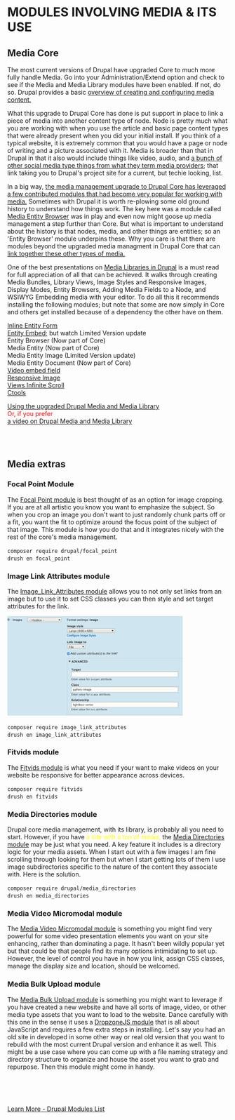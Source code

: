 
# MODULES INVOLVING MEDIA & ITS USE

## Media Core

The most current versions of Drupal have upgraded Core to much more fully handle Media.  Go into your Administration/Extend option and check to see if the Media and Media Library modules have been enabled.  If not, do so.  Drupal provides a basic [overview of creating and configuring media content.](https://www.drupal.org/docs/8/core/modules/media/creating-and-configuring-media-types)

What this upgrade to Drupal Core has done is put support in place to link a piece of media into another content type of node.  Node is pretty much what you are working with when you use the article and basic page content types that were already present when you did your initial install. If you think of a typical website, it is extremely common that you would have a page or node of writing and a picture associated with it.  Media is broader than that in Drupal in that it also would include things like video, audio, and [a bunch of other social media type things from what they term media providers](https://www.drupal.org/node/2860796); that link taking you to Drupal's project site for a current, but techie looking, list.

In a big way, [the media management upgrade to Drupal Core has leveraged a few contributed modules that had become very popular for working with media.](https://drupalize.me/tutorial/overview-media-management-drupal)  Sometimes with Drupal it is worth re-plowing some old ground history to understand how things work.  The key here was a module called [Media Entity Browser](https://www.drupal.org/project/media_entity_browser) was in play and even now might goose up media management a step further than Core.  But what is important to understand about the history is that nodes, media, and other things are entities; so an 'Entity Browser' module underpins these.  Why you care is that there are modules beyond the upgraded media managment in Drupal Core that can [link together these other types of media.](../modules/entityref.md)

One of the best presentations on [Media Libraries in Drupal](https://www.electriccitizen.com/citizen-blog/media-libraries-drupal-8) is a must read for full appreciation of all that can be achieved.  It walks through creating Media Bundles, Library Views, Image Styles and Responsive Images, Display Modes, Entity Browsers, Adding Media Fields to a Node, and WSIWYG Embedding media with your editor.  To do all this it recommends installing the following modules; but note that some are now simply in Core and others get installed because of a dependency the other have on them.

[Inline Entity Form](https://www.drupal.org/project/inline_entity_form)<br>
[Entity Embed;](https://www.drupal.org/project/entity_embed) but watch Limited Version update<br>
Entity Browser (Now part of Core)<br>
Media Entity (Now part of Core)<br>
Media Entity Image (Limited Version update)<br>
Media Entity Document (Now part of Core)<br>
[Video embed field](https://www.drupal.org/project/video_embed_field)<br>
[Responsive Image](https://www.drupal.org/project/easy_responsive_images)<br>
[Views Infinite Scroll](https://www.drupal.org/project/views_infinite_scroll)<br>
[Ctools](https://www.drupal.org/project/ctools)<br>


<font color=red size=large>[Using the upgraded Drupal Media and Media Library](https://imagexmedia.com/blog/drupal-media-and-media-library-guide)<br>
Or, if you prefer<br>
[a video on Drupal Media and Media Library](https://www.youtube.com/watch?v=NDR5VLSlSuQ)</font><br>

<br>
<br>

## Media extras

### Focal Point Module

The [Focal Point module](https://www.drupal.org/project/focal_point) is best thought of as an option for image cropping.  If you are at all artistic you know you want to emphasize the subject.  So when you crop an image you don't want to just randomly chunk parts off or a fit, you want the fit to optimize around the focus point of the subject of that image.  This module is how you do that and it integrates nicely with the rest of the core's media management. 

`composer require drupal/focal_point`<br>
`drush en focal_point`

### Image Link Attributes module

The [Image_Link_Attributes module](https://www.drupal.org/project/image_link_attributes) allows you to not only set links from an image but to use it to set CSS classes you can then style and set target attributes for the link. 

<img src="../modules/images/media1.png"  width="400">

`composer require image_link_attributes`<br>
`drush en image_link_attributes`

### Fitvids module

The [Fitvids module](https://www.drupal.org/project/fitvids) is what you need if your want to make videos on your website be responsive for better appearance across devices. 

`composer require fitvids`<br>
`drush en fitvids`

### Media Directories module

Drupal core media management, with its library, is probably all you need to start.  However, if you have <font color=yellow>a site with a ton of media,</font> the [Media Directories module](https://www.drupal.org/project/media_directories) may be just what you need.  A key feature it includes is a directory logic for your media assets.  When I start out with a few images I am fine scrolling through looking for them but when I start getting lots of them I use image subdirectories specific to the nature of the content they associate with.  Here is the solution. 

`composer require drupal/media_directories`<br>
`drush en media_directories`

### Media Video Micromodal module

The [Media Video Micromodal module](https://www.drupal.org/project/media_video_micromodal) is something you might find very powerful for some video presentation elements you want on your site enhancing, rather than dominating a page.  It hasn't been wildly popular yet but that could be that people find its many options intimidating to set up.  However, the level of control you have in how you link, assign CSS classes, manage the display size and location, should be welcomed.

### Media Bulk Upload module

The [Media Bulk Upload module](https://www.drupal.org/project/media_bulk_upload) is something you might want to leverage if you have created a new website and have all sorts of image, video, or other media type assets that you want to load to the website.  Dance carefully with this one in the sense it uses a [DropzoneJS module](https://www.drupal.org/project/dropzonejs) that is all about JavaScript and requires a few extra steps in installing. Let's say you had an old site in developed in some other way or real old version that you want to rebuild with the most current Drupal version and enhance it as well.  This might be a use case where you can come up with a file naming strategy and directory structure to organize and house the asset you want to grab and repurpose.  Then this module might come in handy.


<br>
<br>
<br>

[Learn More - Drupal Modules List](../chapters.md#drupal-modules)



